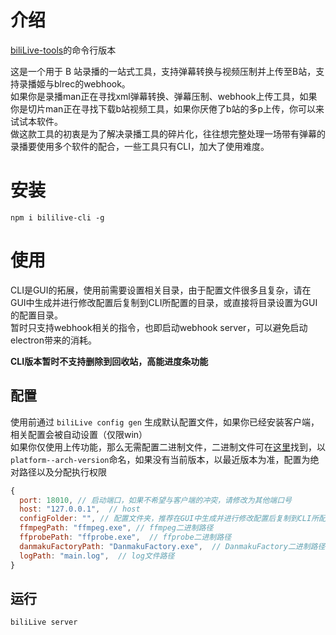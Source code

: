 # 介绍

[biliLive-tools](https://github.com/renmu123/biliLive-tools)的命令行版本

这是一个用于 B 站录播的一站式工具，支持弹幕转换与视频压制并上传至B站，支持录播姬与blrec的webhook。  
如果你是录播man正在寻找xml弹幕转换、弹幕压制、webhook上传工具，如果你是切片man正在寻找下载b站视频工具，如果你厌倦了b站的多p上传，你可以来试试本软件。  
做这款工具的初衷是为了解决录播工具的碎片化，往往想完整处理一场带有弹幕的录播要使用多个软件的配合，一些工具只有CLI，加大了使用难度。

# 安装

`npm i bililive-cli -g`

# 使用

CLI是GUI的拓展，使用前需要设置相关目录，由于配置文件很多且复杂，请在GUI中生成并进行修改配置后复制到CLI所配置的目录，或直接将目录设置为GUI的配置目录。  
暂时只支持webhook相关的指令，也即启动webhook server，可以避免启动electron带来的消耗。

**CLI版本暂时不支持删除到回收站，高能进度条功能**

## 配置

使用前通过 `biliLive config gen` 生成默认配置文件，如果你已经安装客户端，相关配置会被自动设置（仅限win）  
如果你仅使用上传功能，那么无需配置二进制文件，二进制文件可在[这里](https://github.com/renmu123/biliLive-tools/releases/tag/0.2.1)找到，以`platform--arch-version`命名，如果没有当前版本，以最近版本为准，配置为绝对路径以及分配执行权限

```js
{
  port: 18010, // 启动端口，如果不希望与客户端的冲突，请修改为其他端口号
  host: "127.0.0.1",  // host
  configFolder: "", // 配置文件夹，推荐在GUI中生成并进行修改配置后复制到CLI所配置的目录，可在“打开配置文件夹”文件夹找到，分别为ffmpeg_presets.json、danmu_presets.json、presets.json、appConfig.json
  ffmpegPath: "ffmpeg.exe", // ffmpeg二进制路径
  ffprobePath: "ffprobe.exe",  // ffprobe二进制路径
  danmakuFactoryPath: "DanmakuFactory.exe",  // DanmakuFactory二进制路径
  logPath: "main.log",  // log文件路径
}
```

## 运行

`biliLive server`
